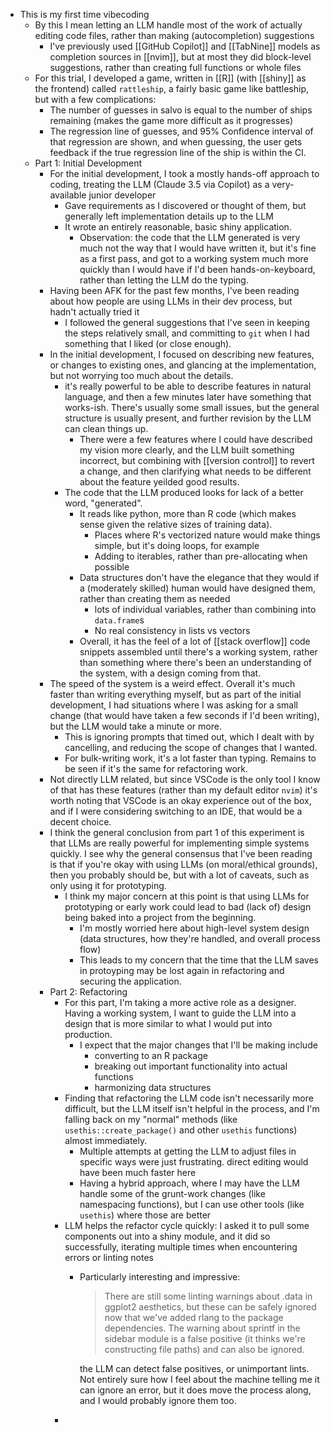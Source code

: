 - This is my first time vibecoding
	- By this I mean letting an LLM handle most of the work of actually editing code files, rather than making (autocompletion) suggestions
		- I've previously used [[GitHub Copilot]] and [[TabNine]] models as completion sources in [[nvim]], but at most they did block-level suggestions, rather than creating full functions or whole files
	- For this trial, I developed a game, written in [[R]] (with [[shiny]] as the frontend) called `rattleship`, a fairly basic game like battleship, but with a few complications:
		- The number of guesses in salvo is equal to the number of ships remaining (makes the game more difficult as it progresses)
		- The regression line of guesses, and 95% Confidence interval of that regression are shown, and when guessing, the user gets feedback if the true regression line of the ship is within the CI.
	- Part 1: Initial Development
		- For the initial development, I took a mostly hands-off approach to coding, treating the LLM (Claude 3.5 via Copilot) as a very-available junior developer
			- Gave requirements as I discovered or thought of them, but generally left implementation details up to the LLM
			- It wrote an entirely reasonable, basic shiny application.
				- Observation: the code that the LLM generated is very much not the way that I would have written it, but it's fine as a first pass, and got to a working system much more quickly than I would have if I'd been hands-on-keyboard, rather than letting the LLM do the typing.
		- Having been AFK for the past few months, I've been reading about how people are using LLMs in their dev process, but hadn't actually tried it
			- I followed the general suggestions that I've seen in keeping the steps relatively small, and committing to `git` when I had something that I liked (or close enough).
		- In the initial development, I focused on describing new features, or changes to existing ones, and glancing at the implementation, but not worrying too much about the details.
			- it's really powerful to be able to describe features in natural language, and then a few minutes later have something that works-ish. There's usually some small issues, but the general structure is usually present, and further revision by the LLM can clean things up.
				- There were a few features where I could have described my vision more clearly, and the LLM built something incorrect, but combining with [[version control]] to revert a change, and then clarifying what needs to be different about the feature yeilded good results.
			- The code that the LLM produced looks for lack of a better word, "generated".
				- It reads like python, more than R code (which makes sense given the relative sizes of training data).
					- Places where R's vectorized nature would make things simple, but it's doing loops, for example
					- Adding to iterables, rather than pre-allocating when possible
				- Data structures don't have the elegance that they would if a (moderately skilled) human would have designed them, rather than creating them as needed
					- lots of individual variables, rather than combining into `data.frame`s
					- No real consistency in lists vs vectors
				- Overall, it has the feel of a lot of [[stack overflow]] code snippets assembled until there's a working system, rather than something where there's been an understanding of the system, with a design coming from that.
		- The speed of the system is a weird effect. Overall it's much faster than writing everything myself, but as part of the initial development, I had situations where I was asking for a small change (that would have taken a few seconds if I'd been writing), but the LLM would take a minute or more.
			- This is ignoring prompts that timed out, which I dealt with by cancelling, and reducing the scope of changes that I wanted.
			- For bulk-writing work, it's a lot faster than typing. Remains to be seen if it's the same for refactoring work.
		- Not directly LLM related, but since VSCode is the only tool I know of that has these features (rather than my default editor `nvim`) it's worth noting that VSCode is an okay experience out of the box, and if I were considering switching to an IDE, that would be a decent choice.
		- I think the general conclusion from part 1 of this experiment is that LLMs are really powerful for implementing simple systems quickly. I see why the general consensus that I've been reading is that if you're okay with using LLMs (on moral/ethical grounds), then you probably should be, but with a lot of caveats, such as only using it for prototyping.
			- I think my major concern at this point is that using LLMs for prototyping or early work could lead to bad (lack of) design being baked into a project from the beginning.
				- I'm mostly worried here about high-level system design (data structures, how they're handled, and overall process flow)
				- This leads to my concern that the time that the LLM saves in protoyping may be lost again in refactoring and securing the application.
		- Part 2: Refactoring
			- For this part, I'm taking a more active role as a designer. Having a working system, I want to guide the LLM into a design that is more similar to what I would put into production.
				- I expect that the major changes that I'll be making include
					- converting to an R package
					- breaking out important functionality into actual functions
					- harmonizing data structures
			- Finding that refactoring the LLM code isn't necessarily more difficult, but the LLM itself isn't helpful in the process, and I'm falling back on my "normal" methods (like `usethis::create_package()` and other `usethis` functions) almost immediately.
				- Multiple attempts at getting the LLM to adjust files in specific ways were just frustrating. direct editing would have been much faster here
				- Having a hybrid approach, where I may have the LLM handle some of the grunt-work changes (like namespacing functions), but I can use other tools (like `usethis`) where those are better
			- LLM helps the refactor cycle quickly: I asked it to pull some components out into a shiny module, and it did so successfully, iterating multiple times when encountering errors or linting notes
				- Particularly interesting and impressive:
				  
				  > There are still some linting warnings about .data in ggplot2 aesthetics, but these can be safely ignored now that we've added rlang to the package dependencies. The warning about sprintf in the sidebar module is a false positive (it thinks we're constructing file paths) and can also be ignored.
				  
				  the LLM can detect false positives, or unimportant lints. Not entirely sure how I feel about the machine telling me it can ignore an error, but it does move the process along, and I would probably ignore them too.
			-